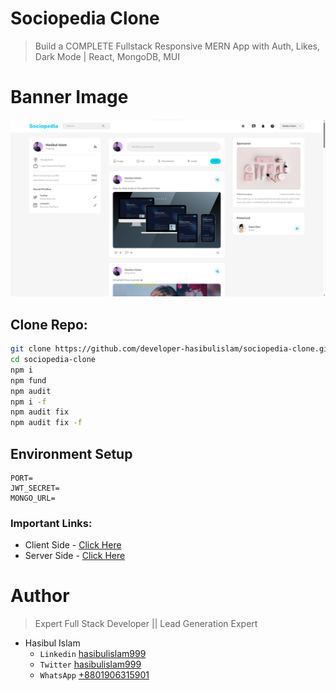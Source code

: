 # Sociopedia Clone

> Build a COMPLETE Fullstack Responsive MERN App with Auth, Likes, Dark Mode | React, MongoDB, MUI

# Banner Image
![Banner](./Banner.png)

## Clone Repo:

```bash
git clone https://github.com/developer-hasibulislam/sociopedia-clone.git
cd sociopedia-clone
npm i
npm fund
npm audit
npm i -f
npm audit fix
npm audit fix -f
```

## Environment Setup

```
PORT=
JWT_SECRET=
MONGO_URL=
```

### Important Links:

- Client Side - [Click Here](https://ls-link-shortener.vercel.app)
- Server Side - [Click Here](https://ls-link-shortener.onrender.com)

# Author

> Expert Full Stack Developer || Lead Generation Expert

- Hasibul Islam
  - `Linkedin` [hasibulislam999](https://www.linkedin.com/in/hasibulislam999)
  - `Twitter` [hasibulislam999](https://twitter.com/hasibulislam999)
  - `WhatsApp` [+8801906315901](https://wa.me/01906315901)
